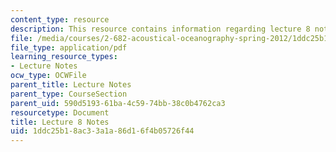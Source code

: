 ```yaml
---
content_type: resource
description: This resource contains information regarding lecture 8 notes.
file: /media/courses/2-682-acoustical-oceanography-spring-2012/1ddc25b18ac33a1a86d16f4b05726f44_MIT2_682S12_lec08.pdf
file_type: application/pdf
learning_resource_types:
- Lecture Notes
ocw_type: OCWFile
parent_title: Lecture Notes
parent_type: CourseSection
parent_uid: 590d5193-61ba-4c59-74bb-38c0b4762ca3
resourcetype: Document
title: Lecture 8 Notes
uid: 1ddc25b1-8ac3-3a1a-86d1-6f4b05726f44
---
```

